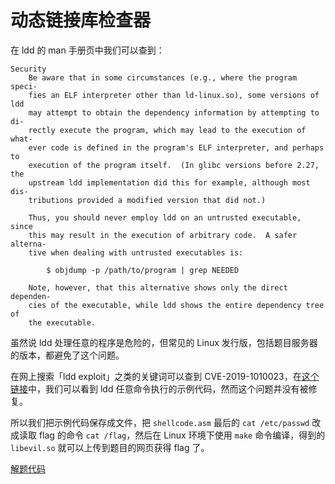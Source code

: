 # 动态链接库检查器

在 ldd 的 man 手册页中我们可以查到：

```
Security
    Be aware that in some circumstances (e.g., where the program speci‐
    fies an ELF interpreter other than ld-linux.so), some versions of ldd
    may attempt to obtain the dependency information by attempting to di‐
    rectly execute the program, which may lead to the execution of what‐
    ever code is defined in the program's ELF interpreter, and perhaps to
    execution of the program itself.  (In glibc versions before 2.27, the
    upstream ldd implementation did this for example, although most dis‐
    tributions provided a modified version that did not.)

    Thus, you should never employ ldd on an untrusted executable, since
    this may result in the execution of arbitrary code.  A safer alterna‐
    tive when dealing with untrusted executables is:

        $ objdump -p /path/to/program | grep NEEDED

    Note, however, that this alternative shows only the direct dependen‐
    cies of the executable, while ldd shows the entire dependency tree of
    the executable.
```

虽然说 ldd 处理任意的程序是危险的，但常见的 Linux 发行版，包括题目服务器的版本，都避免了这个问题。

在网上搜索「ldd exploit」之类的关键词可以查到 CVE-2019-1010023，在[这个链接](https://sourceware.org/bugzilla/show_bug.cgi?id=22851)中，我们可以看到 ldd 任意命令执行的示例代码，然而这个问题并没有被修复。

所以我们把示例代码保存成文件，把 `shellcode.asm` 最后的 `cat /etc/passwd` 改成读取 flag 的命令 `cat /flag`，然后在 Linux 环境下使用 `make` 命令编译，得到的 `libevil.so` 就可以上传到题目的网页获得 flag 了。

[解题代码](src/solution)
